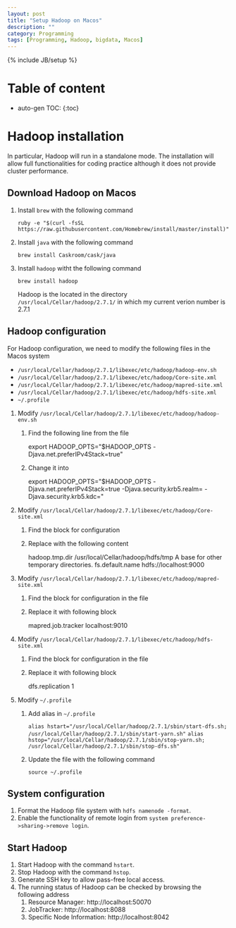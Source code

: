 ```yaml
---
layout: post
title: "Setup Hadoop on Macos"
description: ""
category: Programming
tags: [Programming, Hadoop, bigdata, Macos]
---
```

{% include JB/setup %}


# Table of content
* auto-gen TOC:
{:toc}

# Hadoop installation

In particular, Hadoop will run in a standalone mode. The installation will allow full functionalities for coding practice although it does not provide cluster performance.

## Download Hadoop on Macos

1. Install `brew` with the following command

   `ruby -e "$(curl -fsSL https://raw.githubusercontent.com/Homebrew/install/master/install)"`

1. Install `java` with the following command

   `brew install Caskroom/cask/java`

1. Install `hadoop` witht the following command

   `brew install hadoop`

   Hadoop is the located in the directory ` /usr/local/Cellar/hadoop/2.7.1/` in which my current verion number is 2.7.1

## Hadoop configuration

For Hadoop configuration, we need to modify the following files in the Macos system

- `/usr/local/Cellar/hadoop/2.7.1/libexec/etc/hadoop/hadoop-env.sh`
- `/usr/local/Cellar/hadoop/2.7.1/libexec/etc/hadoop/Core-site.xml`
- `/usr/local/Cellar/hadoop/2.7.1/libexec/etc/hadoop/mapred-site.xml`
- `/usr/local/Cellar/hadoop/2.7.1/libexec/etc/hadoop/hdfs-site.xml`
- `~/.profile`

1. Modify `/usr/local/Cellar/hadoop/2.7.1/libexec/etc/hadoop/hadoop-env.sh`
   1. Find the following line from the file

      	export HADOOP_OPTS="$HADOOP_OPTS -Djava.net.preferIPv4Stack=true"

   1. Change it into 

      	export HADOOP_OPTS="$HADOOP_OPTS -Djava.net.preferIPv4Stack=true -Djava.security.krb5.realm= -Djava.security.krb5.kdc="

1. Modify `/usr/local/Cellar/hadoop/2.7.1/libexec/etc/hadoop/Core-site.xml`
   1. Find the block for configuration

      	<configuration>
      	</configuration>

   1. Replace with the following content

      	<configuration>
      		<property>
      			<name>hadoop.tmp.dir</name>
      			<value>/usr/local/Cellar/hadoop/hdfs/tmp</value>
      			<description>A base for other temporary directories.</description>
      			</property>
      			<property>
      			<name>fs.default.name</name>                                     
      			<value>hdfs://localhost:9000</value>                             
      		</property> 
      	</configuration>

1. Modify `/usr/local/Cellar/hadoop/2.7.1/libexec/etc/hadoop/mapred-site.xml`
   1. Find the block for configuration in the file

      	<configuration>
      	</configuration>

   1. Replace it with following block

      	<configuration>
      		<property>
      			<name>mapred.job.tracker</name>
      			<value>localhost:9010</value>
      		</property>
      	</configuration>

1. Modify `/usr/local/Cellar/hadoop/2.7.1/libexec/etc/hadoop/hdfs-site.xml`
   1. Find the block for configuration in the file

      	<configuration>
      	</configuration>

   1. Replace it with following block

      	<configuration>
      		<property>
      			<name>dfs.replication</name>
      			<value>1</value>
      		</property>
      	</configuration>

1. Modify `~/.profile`
   1. Add alias in `~/.profile`

      `alias hstart="/usr/local/Cellar/hadoop/2.7.1/sbin/start-dfs.sh;`
      `/usr/local/Cellar/hadoop/2.7.1/sbin/start-yarn.sh"`
      `alias hstop="/usr/local/Cellar/hadoop/2.7.1/sbin/stop-yarn.sh;`
      `/usr/local/Cellar/hadoop/2.7.1/sbin/stop-dfs.sh"`

   1. Update the file with the following command

      `source ~/.profile`

## System configuration

1. Format the Hadoop file system with `hdfs namenode -format`.
1. Enable the functionality of remote login from `system preference->sharing->remove login`.

## Start Hadoop

1. Start Hadoop with the command `hstart`.
1. Stop Hadoop with the command `hstop`.
1. Generate SSH key to allow pass-free local access.
1. The running status of Hadoop can be checked by browsing the following address
   1. Resource Manager: http://localhost:50070
   1. JobTracker: http://localhost:8088
   1. Specific Node Information: http://localhost:8042






 

